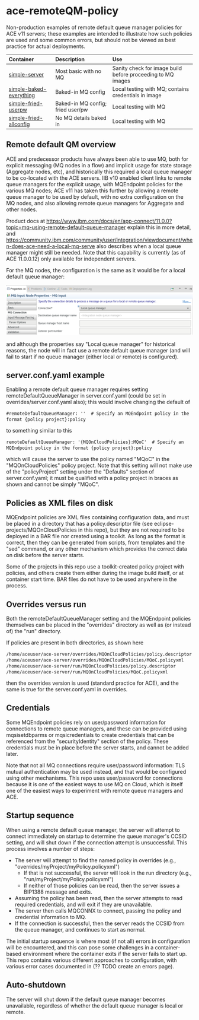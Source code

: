 # ace-remoteQM-policy
Non-production examples of remote default queue manager policies for ACE v11 servers; these examples are intended to illustrate 
how such policies are used and some common errors, but should not be viewed as best practice for actual deployments.

Container | Description | Use
| :--- | :--- | :--- |
[simple-server](README-simple-server.md) | Most basic with no MQ | Sanity check for image build before proceeding to MQ images
[simple-baked-everything](README-simple-baked-everything.md) | Baked-in MQ config | Local testing with MQ; contains credentials in image
[simple-fried-userpw](README-simple-fried-userpw.md) | Baked-in MQ config; fried user/pw | Local testing with MQ
[simple-fried-allconfig](README-simple-fried-allconfig.md) | No MQ details baked in | Local testing with MQ


## Remote default QM overview
ACE and predecessor products have always been able to use MQ, both for explicit messaging (MQ nodes in a flow) and implicit 
usage for state storage (Aggregate nodes, etc), and historically this required a local queue manager to be co-located with 
the ACE servers. IIB v10 enabled client links to remote queue managers for the explicit usage, with MQEndpoint policies for
the various MQ nodes; ACE v11 has taken this further by allowing a remote queue manager to be used by default, with no extra
configuration on the MQ nodes, and also allowing remote queue managers for Aggregate and other nodes.
 
Product docs at https://www.ibm.com/docs/en/app-connect/11.0.0?topic=mq-using-remote-default-queue-manager explain this in
more detail, and https://community.ibm.com/community/user/integration/viewdocument/when-does-ace-need-a-local-mq-serve also
describes when a local queue manager might still be needed. Note that this capability is currently (as of ACE 11.0.0.12) only
available for independent servers.

For the MQ nodes, the configuration is the same as it would be for a local default queue manager:

![MQInput node properties](pictures/mqinput-default-mq.png)
 
and although the properties say "Local queue manager" for historical reasons, the node will in fact use a remote default
queue manager (and will fail to start if no queue manager (either local or remote) is configured).
 
## server.conf.yaml example
Enabling a remote default queue manager requires setting remoteDefaultQueueManager in server.conf.yaml (could be set in 
overrides/server.conf.yaml also); this would involve changing the default of
```
#remoteDefaultQueueManager: ''  # Specify an MQEndpoint policy in the format {policy project}:policy
```
to something similar to this
```
remoteDefaultQueueManager: '{MQOnCloudPolicies}:MQoC'  # Specify an MQEndpoint policy in the format {policy project}:policy
```
which will cause the server to use the policy named "MQoC" in the "MQOnCloudPolicies" policy project. Note that this 
setting will not make use of the "policyProject" setting under the "Defaults" section of server.conf.yaml; it must be
qualified with a policy project in braces as shown and cannot be simply "MQoC".

## Policies as XML files on disk
MQEndpoint policies are XML files containing configuration data, and must be placed in a directory that has a policy.descriptor
file (see eclipse-projects/MQOnCloudPolicies in this repo), but they are not required to be deployed in a BAR file nor created
using a toolkit. As long as the format is correct, then they can be generated from scripts, from templates and the "sed" 
command, or any other mechanism which provides the correct data on disk before the server starts.

Some of the projects in this repo use a toolkit-created policy project with policies, and others create them either during 
the image build itself, or at container start time. BAR files do not have to be used anywhere in the process.
 
## Overrides versus run
Both the remoteDefaultQueueManager setting and the MQEndpoint policies themselves can be placed in the "overrides" directory
as well as (or instead of) the "run" directory. 

If policies are present in both directories, as shown here
```
/home/aceuser/ace-server/overrides/MQOnCloudPolicies/policy.descriptor
/home/aceuser/ace-server/overrides/MQOnCloudPolicies/MQoC.policyxml
/home/aceuser/ace-server/run/MQOnCloudPolicies/policy.descriptor
/home/aceuser/ace-server/run/MQOnCloudPolicies/MQoC.policyxml
```
then the overrides version is used (standard practice for ACE), and the same is true for the server.conf.yaml in overrides.

## Credentials
Some MQEndpoint policies rely on user/password information for connections to remote queue managers, and these can be
provided using mqsisetdbparms or mqsicredentials to create credentials that can be referenced from the "securityIdentity"
section of the policy. These credentials must be in place before the server starts, and cannot be added later.

Note that not all MQ connections require user/password information: TLS mutual authentication may be used instead, and
that would be configured using other mechanisms. This repo uses user/password for connections because it is one of the
easiest ways to use MQ on Cloud, which is itself one of the easiest ways to experiment with remote queue managers and ACE.

## Startup sequence
When using a remote default queue manager, the server will attempt to connect immediately on startup to determine the 
queue manager's CCSID setting, and will shut down if the connection attempt is unsuccessful. This process involves a
number of steps:

 - The server will attempt to find the named policy in overrides (e.g., "overrides/myProject/myPolicy.policyxml")
     - If that is not successful, the server will look in the run directory (e.g., "run/myProject/myPolicy.policyxml")
     - If neither of those policies can be read, then the server issues a BIP1388 message and exits.
 - Assuming the policy has been read, then the server attempts to read required credentials, and will exit if they are unavailable.
 - The server then calls MQCONNX to connect, passing the policy and credential information to MQ.
 - If the connection is successful, then the server reads the CCSID from the queue manager, and continues to start as normal.

The initial startup sequence is where most (if not all) errors in configuration will be encountered, and this can pose
some challenges in a container-based environment where the container exits if the server fails to start up. This repo 
contains various different approaches to configuration, with various error cases documented in (?? TODO create an errors page).

## Auto-shutdown
The server will shut down if the default queue manager becomes unavailable, regardless of whether the default queue manager
is local or remote. 
